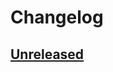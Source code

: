 # Changelog

## [Unreleased]

[unreleased]: https://github.com/slok/sloth/compare/v0.1.0...HEAD
[v0.1.0]: https://github.com/slok/sloth/releases/tag/v0.1.0
